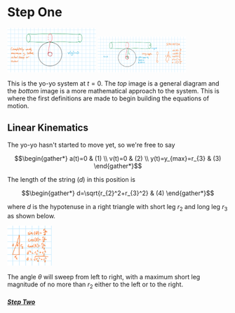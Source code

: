# Step One

<img src="Step1.png" alt="Step 1" width="40%"> 

<img src="Step1Worked.png" alt="Step 1 Worked" width="40%">

This is the yo-yo system at
$t=0$. The *top* image is a general diagram and the *bottom* image is a more mathematical approach to the system. This is where the first definitions are made to begin building the equations of motion.

## Linear Kinematics
The yo-yo hasn't started to move yet, so we're free to say

$$\begin{gather*}
a(t)=0 & (1) \\
v(t)=0 & (2) \\
y(t)=y_{max}=r_{3} & (3)
\end{gather*}$$

The length of the string ($d$) in this position is

$$\begin{gather*}
d=\sqrt{r_{2}^2+r_{3}^2} & (4)
\end{gather*}$$

where
$d$ is the hypotenuse in a right triangle with short leg
$r_{2}$ and long leg
$r_{3}$ as shown below.

<img src="Step1Trig.png" alt="Step 1" width="20%">

The angle
$\theta$ will sweep from left to right, with a maximum short leg magnitude of no more than
$r_2$ either to the left or to the right. 


##### [Step Two](https://github.com/brbarker/PhysicsStuff/tree/fcb599745a6a8ef0bb9c15524de582a60e431273/Yo-Yo%20Exploration/SimpleModel/Step%202)